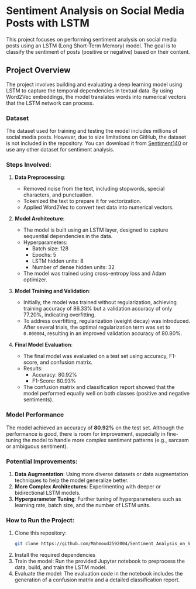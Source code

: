 # Sentiment Analysis on Social Media Posts with LSTM

This project focuses on performing sentiment analysis on social media posts using an LSTM (Long Short-Term Memory) model. The goal is to classify the sentiment of posts (positive or negative) based on their content.

## Project Overview

The project involves building and evaluating a deep learning model using LSTM to capture the temporal dependencies in textual data. By using Word2Vec embeddings, the model translates words into numerical vectors that the LSTM network can process.

### Dataset

The dataset used for training and testing the model includes millions of social media posts. However, due to size limitations on GitHub, the dataset is not included in the repository. You can download it from [Sentiment140](https://www.kaggle.com/datasets/kazanova/sentiment140) or use any other dataset for sentiment analysis.

### Steps Involved:

1. **Data Preprocessing**:
    - Removed noise from the text, including stopwords, special characters, and punctuation.
    - Tokenized the text to prepare it for vectorization.
    - Applied Word2Vec to convert text data into numerical vectors.

2. **Model Architecture**:
    - The model is built using an LSTM layer, designed to capture sequential dependencies in the data.
    - Hyperparameters:
        - Batch size: 128
        - Epochs: 5
        - LSTM hidden units: 8
        - Number of dense hidden units: 32
    - The model was trained using cross-entropy loss and Adam optimizer.

3. **Model Training and Validation**:
    - Initially, the model was trained without regularization, achieving training accuracy of 86.33% but a validation accuracy of only 77.20%, indicating overfitting.
    - To address overfitting, regularization (weight decay) was introduced. After several trials, the optimal regularization term was set to `0.000004`, resulting in an improved validation accuracy of 80.80%.

4. **Final Model Evaluation**:
    - The final model was evaluated on a test set using accuracy, F1-score, and confusion matrix.
    - Results:
        - Accuracy: 80.92%
        - F1-Score: 80.93%
    - The confusion matrix and classification report showed that the model performed equally well on both classes (positive and negative sentiments).

### Model Performance

The model achieved an accuracy of **80.92%** on the test set. Although the performance is good, there is room for improvement, especially in fine-tuning the model to handle more complex sentiment patterns (e.g., sarcasm or ambiguous sentiment).

### Potential Improvements:

1. **Data Augmentation**: Using more diverse datasets or data augmentation techniques to help the model generalize better.
2. **More Complex Architectures**: Experimenting with deeper or bidirectional LSTM models.
3. **Hyperparameter Tuning**: Further tuning of hyperparameters such as learning rate, batch size, and the number of LSTM units.

### How to Run the Project:

1. Clone this repository:
   ```bash
   git clone https://github.com/Mahmoud2592004/Sentiment_Analysis_on_Social_Media_Posts_with_LSTM.git
2. Install the required dependencies
3. Train the model: Run the provided Jupyter notebook to preprocess the data, build, and train the LSTM model.
4. Evaluate the model: The evaluation code in the notebook includes the generation of a confusion matrix and a detailed classification report.

